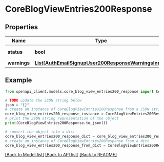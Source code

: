 # CoreBlogViewEntries200Response


## Properties

Name | Type | Description | Notes
------------ | ------------- | ------------- | -------------
**status** | **bool** | status: true if success | [default to False]
**warnings** | [**List[AuthEmailSignupUser200ResponseWarningsInner]**](AuthEmailSignupUser200ResponseWarningsInner.md) |  | [optional] 

## Example

```python
from openapi_client.models.core_blog_view_entries200_response import CoreBlogViewEntries200Response

# TODO update the JSON string below
json = "{}"
# create an instance of CoreBlogViewEntries200Response from a JSON string
core_blog_view_entries200_response_instance = CoreBlogViewEntries200Response.from_json(json)
# print the JSON string representation of the object
print(CoreBlogViewEntries200Response.to_json())

# convert the object into a dict
core_blog_view_entries200_response_dict = core_blog_view_entries200_response_instance.to_dict()
# create an instance of CoreBlogViewEntries200Response from a dict
core_blog_view_entries200_response_from_dict = CoreBlogViewEntries200Response.from_dict(core_blog_view_entries200_response_dict)
```
[[Back to Model list]](../README.md#documentation-for-models) [[Back to API list]](../README.md#documentation-for-api-endpoints) [[Back to README]](../README.md)


